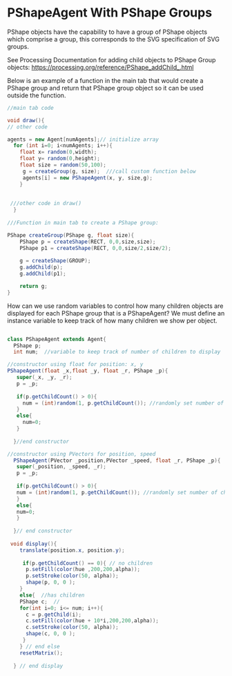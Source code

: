 # PShapeAgent With PShape Groups


PShape objects have the capability to have a group of PShape objects which comprise a group, this corresponds to the SVG specification of SVG groups.

See Processing Documentation for adding child objects to PShape Group objects: 
https://processing.org/reference/PShape_addChild_.html

Below is an example of a function in the main tab that would create a PShape group and return that PShape group object so it can be used outside the function.

```java
//main tab code

void draw(){
// other code

agents = new Agent[numAgents];// initialize array
  for (int i=0; i<numAgents; i++){
    float x= random(0,width);
    float y= random(0,height);
    float size = random(50,100);
     g = createGroup(g, size);  ///call custom function below
     agents[i] = new PShapeAgent(x, y, size,g);
    }
 
 
 ///other code in draw()
  }
  
///Function in main tab to create a PShape group:

PShape createGroup(PShape g, float size){
    PShape p = createShape(RECT, 0,0,size,size);
    PShape p1 = createShape(RECT, 0,0,size/2,size/2);
  
    g = createShape(GROUP);
    g.addChild(p);
    g.addChild(p1);

    return g;
}


```

How can we use random variables to control how many children objects are displayed for each PShape group that is a PShapeAgent?
We must define an instance variable to keep track of how many children we show per object.

```java

class PShapeAgent extends Agent{
  PShape p;
  int num;  //variable to keep track of number of children to display  

//constructor using float for position: x, y
PShapeAgent(float _x,float _y, float _r, PShape _p){
   super(_x, _y, _r);
   p = _p;
   
   if(p.getChildCount() > 0){
     num = (int)random(1, p.getChildCount()); //randomly set number of children each agent  will display
   }
   else{
     num=0;
   }
   
  }//end constructor

//constructor using PVectors for position, speed
  PShapeAgent(PVector _position,PVector _speed, float _r, PShape _p){
   super(_position, _speed, _r);
   p = _p;
   
   if(p.getChildCount() > 0){
   num = (int)random(1, p.getChildCount()); //randomly set number of children each agent  will display
   }
   else{
   num=0;
   }
   
  }// end constructor
  
 void display(){
    translate(position.x, position.y);
    
     if(p.getChildCount() == 0){ // no children
      p.setFill(color(hue ,200,200,alpha));
      p.setStroke(color(50, alpha));
      shape(p, 0, 0 );
    } 
    else{  //has children
    PShape c;  //
    for(int i=0; i<= num; i++){
      c = p.getChild(i);
      c.setFill(color(hue + 10*i,200,200,alpha));
      c.setStroke(color(50, alpha));
      shape(c, 0, 0 );
     }
    } // end else
    resetMatrix();
    
  } // end display
  ```